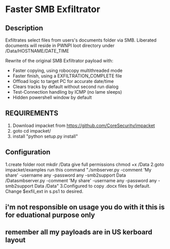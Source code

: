 
# Faster SMB Exfiltrator


## Description

Exfiltrates select files from users's documents folder via SMB.
Liberated documents will reside in PWNPI loot directory under /Data/HOSTNAME/DATE_TIME

Rewrite of the original SMB Exfiltrator payload with:
* Faster copying, using robocopy multithreaded mode
* Faster finish, using a EXFILTRATION_COMPLETE file
* Offload logic to target PC for accurate date/time
* Clears tracks by default without second run dialog
* Test-Connection handling by ICMP (no lame sleeps)
* Hidden powershell window by default

## REQUIREMENTS

   1. Download impacket from https://github.com/CoreSecurity/impacket
   2. goto cd impacket/
   3. install "python setup.py install"

## Configuration
1.create folder root mkdir /Data give full permissions chmod +x /Data
2.goto impacket/examples run this command  "./smbserver.py -comment 'My share' -username any -password any -smb2support Data       /Datasmbserver.py -comment 'My share' -username any -password any -smb2support Data /Data" 
3.Configured to copy .docx files by default. Change $exfil_ext in s.ps1 to desired.



## i'm not responsible on usage you do with it this is for eduational purpose only

## remember all my payloads are in US kerboard layout
